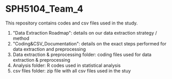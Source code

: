 # SPH5104_Team_4

This repository contains codes and csv files used in the study. 

1. "Data Extraction Roadmap": details on our data extraction strategy / method
2. "Coding&CSV_Documentation": details on the exact steps performed for data extraction and preprocessing 
3. Data extraction & preprocessing folder: coding files used for data extraction & preprocessing
4. Analysis folder: R codes used in statistical analysis
5. csv files folder: zip file with all csv files used in the stuy


